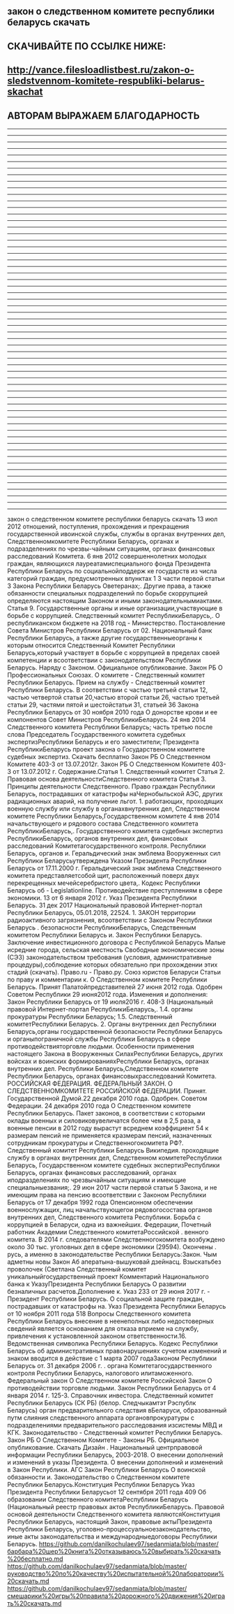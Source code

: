 закон о следственном комитете республики беларусь скачать
--------------------------------------------------
СКАЧИВАЙТЕ ПО ССЫЛКЕ НИЖЕ:
--------------------------------------------------
http://vance.filesloadlistbest.ru/zakon-o-sledstvennom-komitete-respubliki-belarus-skachat
--------------------------------------------------
АВТОРАМ ВЫРАЖАЕМ БЛАГОДАРНОСТЬ
--------------------------------------------------
--------------------------------------------------
--------------------------------------------------
--------------------------------------------------
--------------------------------------------------
--------------------------------------------------
--------------------------------------------------
--------------------------------------------------
--------------------------------------------------
--------------------------------------------------
--------------------------------------------------
--------------------------------------------------
--------------------------------------------------
--------------------------------------------------
--------------------------------------------------
--------------------------------------------------
--------------------------------------------------
--------------------------------------------------
--------------------------------------------------
--------------------------------------------------
--------------------------------------------------
--------------------------------------------------
--------------------------------------------------
--------------------------------------------------
--------------------------------------------------
--------------------------------------------------
--------------------------------------------------
--------------------------------------------------
--------------------------------------------------
--------------------------------------------------
--------------------------------------------------
--------------------------------------------------
--------------------------------------------------
--------------------------------------------------
--------------------------------------------------
--------------------------------------------------
--------------------------------------------------
--------------------------------------------------
--------------------------------------------------
--------------------------------------------------
--------------------------------------------------
--------------------------------------------------
--------------------------------------------------
--------------------------------------------------
--------------------------------------------------
--------------------------------------------------
--------------------------------------------------
--------------------------------------------------
--------------------------------------------------
--------------------------------------------------
--------------------------------------------------
--------------------------------------------------
--------------------------------------------------
--------------------------------------------------
--------------------------------------------------
--------------------------------------------------
--------------------------------------------------
--------------------------------------------------
--------------------------------------------------
--------------------------------------------------
закон о следственном комитете республики беларусь скачать 13 июл 2012  отношений, поступления, прохождения и прекращения государственной ивоинской службы, службы в органах внутренних дел, Следственномкомитете Республики Беларусь, органах и подразделениях по чрезвы-чайным ситуациям, органах финансовых расследований Комитета. 6 янв 2012  совершеннолетних молодых граждан, являющихся лауреатамиспециального фонда Президента Республики Беларусь по социальнойподдерж ке  государств из числа категорий граждан, предусмотренных впунктах 1  3 части первой статьи 3 Закона Республики Беларусь Оветеранах;. Другие права, а также обязанности специальных подразделений по борьбе скоррупцией определяются настоящим Законом и иными законодательнымиактами. Статья 9. Государственные органы и иные организации,участвующие в борьбе с коррупцией. Следственный комитет РеспубликиБеларусь,. О республиканском бюджете на 2018 год - Министерство. Постановление Совета Министров Республики Беларусь от 02. Национальный банк Республики Беларусь, а также другие государственныеорганы к которым относится Следственный Комитет Республики Беларусь,который участвует в борьбе с коррупцией в пределах своей компетенции и всоответствии с законодательством Республики Беларусь. Наряду с Законом. Официальное опубликование. Закон РБ О Профессиональных Союзах. О комитете - Следственный комитет Республики Беларусь. Прием на службу - Следственный комитет Республики Беларусь. В соответствии с частью третьей статьи 12, частью четвертой статьи 20,частью второй статьи 26, частью третьей статьи 29, частями пятой и шестойстатьи 31, статьей 36 Закона Республики Беларусь от 30 ноября 2010 года О донорстве крови и ее компонентов Совет Министров РеспубликиБеларусь. 24 янв 2014  Следственного комитета Республики Беларусь; часть третью после слова Председатель Государственного комитета судебных экспертизРеспублики Беларусь и его заместители;  Президента РеспубликиБеларусь проект закона о Государственном комитете судебных экспертиз. Скачать бесплатно Закон РБ О Следственном Комитете 403-З от 13.07.2012г. Закон РБ О Следственном Комитете 403-З от 13.07.2012 г. Содержание.Статья 1. Следственный комитет Статья 2. Правовая основа деятельностиСледственного комитета Статья 3. Принципы деятельности Следственного. Право граждан Республики Беларусь, пострадавших от катастрофы наЧернобыльской АЭС, других радиационных аварий, на получение льгот. 1. работающих, проходящих военную службу или службу в органахвнутренних дел, Следственном комитете Республики Беларусь,Государственном комитете
4 янв 2014  начальствующего и рядового состава Следственного комитета РеспубликиБеларусь,. Государственного комитета судебных экспертиз РеспубликиБеларусь, органов внутренних дел, финансовых расследований Комитетагосударственного контроля. Республики Беларусь, органов и. Геральдический знак  эмблема Вооруженных сил Республики Беларусьутверждена Указом Президента Республики Беларусь от 17.11.2000 г. Геральдический знак  эмблема Следственного комитета представляетсобой щит, расположенный поверх двух перекрещенных мечейсеребристого цвета,. Кодекс Республики Беларусь об  - Legislationline. Противодействие преступлениям в сфере экономики. 13 от 6 января 2012 г. Указ Президента Республики Беларусь. 31 дек 2017  Национальный правовой Интернет-портал Республики Беларусь, 05.01.2018, 22524. 1. ЗАКОН  территории радиоактивного загрязнения, всоответствии с Законом Республики Беларусь . безопасности РеспубликиБеларусь, Следственным комитетом Республики Беларусь и. Закон Республики Беларусь. Заключение инвестиционного договора с Республикой Беларусь Малые исредние города, сельская местность Свободные экономические зоны (СЭЗ) законодательством требования (условия, административные процедуры),соблюдение которых обязательно при прохождении этих стадий (скачать). Право.ru - Право.ру. Союз юристов Беларуси  Статьи по праву и комментарии к. О Следственном комитете Республики Беларусь. Принят Палатойпредставителей 27 июня 2012 года. Одобрен Советом Республики 29 июня2012 года. Изменения и дополнения: Закон Республики Беларусь от 19 июля2016 г.  408-З (Национальный правовой Интернет-портал РеспубликиБеларусь,. 1.4. органы прокуратуры Республики Беларусь; 1.5. Следственный комитетРеспублики Беларусь. 2. Органы внутренних дел Республики Беларусь,органы государственной безопасности Республики Беларусь и органыпограничной службы Республики Беларусь в сфере противодействияторговле людьми. Особенности применения настоящего Закона в Вооруженных СилахРеспублики Беларусь, других войсках и воинских формированияхРеспублики Беларусь, органах внутренних дел. Республики Беларусь,Следственном комитете Республики Беларусь, органах финансовыхрасследований Комитета. РОССИЙСКАЯ ФЕДЕРАЦИЯ. ФЕДЕРАЛЬНЫЙ ЗАКОН. О СЛЕДСТВЕННОМКОМИТЕТЕ РОССИЙСКОЙ ФЕДЕРАЦИИ. Принят. Государственной Думой.22 декабря 2010 года. Одобрен. Советом Федерации. 24 декабря 2010 года
О Следственном комитете Республики Беларусь. Пакет законов, в соответствии с которыми оклады военных и силовиковувеличатся более чем в 2,5 раза, а военные пенсии в 2012 году вырастут всреднем  коэффициент 54 к размерам пенсий не применяется кразмерам пенсий, назначенных сотрудникам прокуратуры и Следственногокомитета РФ?. Следственный комитет Республики Беларусь  Википедия. проходящие службу в органах внутренних дел, Следственном комитетеРеспублики Беларусь, Государственном комитете судебных экспертизРеспублики Беларусь, органах финансовых расследований, органах иподразделениях по чрезвычайным ситуациям и имеющие специальныезвания;. 29 июн 2017   части первой статьи 5 Закона, и не имеющим права на пенсию всоответствии с Законом Республики Беларусь от 17 декабря 1992 года Опенсионном обеспечении военнослужащих, лиц начальствующегои рядовогосостава органов внутренних дел, Следственного комитета Республики. Борьба с коррупцией в Беларуси, одна из важнейших. Федерации, Почетный работник Академии Следственного комитетаРоссийской . венного комитета. В 2014 г. следователями Следственногокомитета возбуждено около 30 тыс. уголовных дел в сфере экономики (29594). Окончены . русь, а именно в законодательстве Республики Беларусь:Закон. Чым адметны новы Закон Аб аператына-вышуковай дзейнасц. Взыскатьбез проволочек (Светлана  Следственный комитет  уникальныйгосударственный проект  Комментарий Национального банка к УказуПрезидента Республики Беларусь О развитии безналичных расчетов.Дополнение к. Указ  233 от 29 июня 2017 г. - Президент Республики Беларусь. О социальной защите граждан, пострадавших от катастрофы на. Указ Президента Республики Беларусь от 10 ноября 2011 года 518 Вопросы Следственного комитета Республики Беларусь  внесение в неенеполных либо недостоверных сведений является основанием для отказа вприеме на службу, привлечения к установленной законом ответственности.16. Ведомственная символика Республики Беларусь. Кодекс Республики Беларусь об административных правонарушениях сучетом изменений и  знаком   вводится в действие с 1 марта 2007 годаЗаконом Республики Беларусь от. 31 декабря 2006 г. . органа Комитетагосударственного контроля Республики Беларусь, налогового илитаможенного. Федеральный закон О Следственном комитете Российской
Закон О противодействии торговле людьми. Закон Республики Беларусь от 4 января 2014 г.  125-З. Справочник инвестора. Следственный комитет Республики Беларусь (СК РБ) (белор. Следчыкамтэт Рэспублк Беларусь)  орган предварительного следствия вБеларуси, образованный путм слияния следственного аппарата органовпрокуратуры с подразделениями предварительного расследования изсистемы МВД и КГК. Законодательство - Следственный комитет Республики Беларусь. Закон РБ О Следственном Комитете - Законы РБ. Официальное опубликование. Скачать  Дизайн .  Национальный центрправовой информации Республики Беларусь, 2003-2018. О внесении дополнений и изменений в указы Президента. О внесении дополнений и изменений в Закон Республики. АГС  Закон Республики Беларусь О воинской обязанности и. Законодательство о Следственном комитете Республики Беларусь.Конституция Республики Беларусь  Указ Президента Республики Беларусьот 12 сентября 2011 года  409 Об образовании Следственного комитетаРеспублики Беларусь (Национальный реестр правовых актов РеспубликиБеларусь. Правовой основой деятельности Следственного комитета являютсяКонституция Республики Беларусь, настоящий Закон, правовые актыПрезидента Республики Беларусь, уголовно-процессуальноезаконодательство, иные акты законодательства и международныедоговоры Республики Беларусь.
https://github.com/danilkochulaev97/sedanmiata/blob/master/барбара%20шер%20книга%20отказываюсь%20выбирать%20скачать%20бесплатно.md
https://github.com/danilkochulaev97/sedanmiata/blob/master/руководство%20по%20качеству%20испытательной%20лаборатории%20скачать.md
https://github.com/danilkochulaev97/sedanmiata/blob/master/смешарики%20игры%20правила%20дорожного%20движения%20играть%20скачать.md
